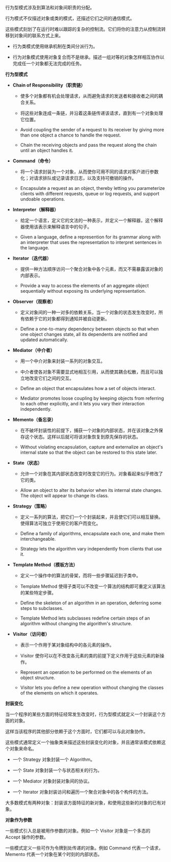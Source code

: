 行为型模式涉及到算法和对象间职责的分配。

行为模式不仅描述对象或类的模式，还描述它们之间的通信模式。

这些模式刻划了在运行时难以跟踪的复杂的控制流。它们将你的注意力从控制流转移到对象间的联系方式上来。

-   行为类模式使用继承机制在类间分派行为。

-   行为对象模式使用对象复合而不是继承。描述一组对等的对象怎样相互协作以完成任一个对象都无法完成的任务。

**行为型模式**

-   **Chain of Responsibility（职责链）**

    -   使多个对象都有机会处理请求，从而避免请求的发送者和接收者之间的耦合关系。

    -   将这些对象连成一条链，并沿着这条链传递该请求，直到有一个对象处理它位置。

    -   Avoid coupling the sender of a request to its receiver by giving more
        than one object a chance to handle the request.

    -   Chain the receiving objects and pass the request along the chain until
        an object handles it.

-   **Command（命令）**

    -   将一个请求封装为一个对象，从而使你可用不同的请求对客户进行参数化；对请求排队或记录请求日志，以及支持可撤销的操作。

    -   Encapsulate a request as an object, thereby letting you parameterize
        clients with different requests, queue or log requests, and support
        undoable operations.

-   **Interpreter（解释器）**

    -   给定一个语言，定义它的文法的一种表示，并定义一个解释器，这个解释器使用该表示来解释语言中的句子。

    -   Given a language, define a represention for its grammar along with an
        interpreter that uses the representation to interpret sentences in the
        language.

-   **Iterator（迭代器）**

    -   提供一种方法顺序访问一个聚合对象中各个元素，而又不需暴露该对象的内部表示。

    -   Provide a way to access the elements of an aggregate object sequentially
        without exposing its underlying representation.

-   **Observer（观察者）**

    -   定义对象间的一种一对多的依赖关系，当一个对象的状态发生改变时，所有依赖于它的对象都得到通知并被自动更新。

    -   Define a one-to-many dependency between objects so that when one object
        changes state, all its dependents are notified and updated
        automatically.

-   **Mediator（中介者）**

    -   用一个中介对象来封装一系列的对象交互。

    -   中介者使各对象不需要显式地相互引用，从而使其耦合松散，而且可以独立地改变它们之间的交互。

    -   Define an object that encapsulates how a set of objects interact.

    -   Mediator promotes loose coupling by keeping objects from referring to
        each other explicitly, and it lets you vary their interaction
        independently.

-   **Memento（备忘录）**

    -   在不破坏封装性的前提下，捕获一个对象的内部状态，并在该对象之外保存这个状态。这样以后就可将该对象恢复到原先保存的状态。

    -   Without violating encapsulation, capture and externalize an object's
        internal state so that the object can be restored to this state later.

-   **State（状态）**

    -   允许一个对象在其内部状态改变时改变它的行为。对象看起来似乎修改了它的类。

    -   Allow an object to alter its behavior when its internal state changes.
        The object will appear to change its class.

-   **Strategy（策略）**

    -   定义一系列的算法，把它们一个个封装起来，并且使它们可以相互替换。使得算法可独立于使用它的客户而变化。

    -   Define a family of algorithms, encapsulate each one, and make them
        interchangeable.

    -   Strategy lets the algorithm vary independently from clients that use it.

-   **Template Method（模板方法）**

    -   定义一个操作中的算法的骨架，而将一些步骤延迟到子类中。

    -   Template Method
        使得子类可以不改变一个算法的结构即可重定义该算法的某些特定步骤。

    -   Define the skeleton of an algorithm in an operation, deferring some
        steps to subclasses.

    -   Template Method lets subclasses redefine certain steps of an algorithm
        without changing the algorithm's structure.

-   **Visitor（访问者）**

    -   表示一个作用于某对象结构中的各元素的操作。

    -   Visitor 使你可以在不改变各元素的类的前提下定义作用于这些元素的新操作。

    -   Represent an operation to be performed on the elements of an object
        structure.

    -   Visitor lets you define a new operation without changing the classes of
        the elements on which it operates.

**封装变化**

当一个程序的某些方面的特征经常发生改变时，行为型模式就定义一个封装这个方面的对象。

这样当该程序的其他部分依赖于这个方面时，它们都可以与此对象协作。

这些模式通常定义一个抽象类来描述这些封装变化的对象，并且通常该模式依赖这个对象来命名。

-   一个 Strategy 对象封装一个 Algorithm。

-   一个 State 对象封装一个与状态相关的行为。

-   一个 Mediator 对象封装对象间的协议。

-   一个 Iterator 对象封装访问和遍历一个聚合对象中的各个构件的方法。

大多数模式有两种对象：封装该方面特征的新对象，和使用这些新的对象的已有对象。

**对象作为参数**

一些模式引入总是被用作参数的对象。例如一个 Visitor 对象是一个多态的 Accept
操作的参数。

一些模式定义一些可作为令牌到处传递的对象。例如 Command 代表一个请求，Memento
代表一个对象在某个时刻的内部状态。
